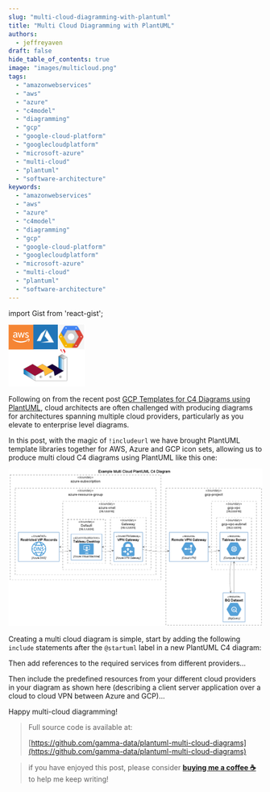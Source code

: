 ```yaml
---
slug: "multi-cloud-diagramming-with-plantuml"
title: "Multi Cloud Diagramming with PlantUML"
authors:	
  - jeffreyaven
draft: false
hide_table_of_contents: true
image: "images/multicloud.png"
tags: 
  - "amazonwebservices"
  - "aws"
  - "azure"
  - "c4model"
  - "diagramming"
  - "gcp"
  - "google-cloud-platform"
  - "googlecloudplatform"
  - "microsoft-azure"
  - "multi-cloud"
  - "plantuml"
  - "software-architecture"
keywords:	
  - "amazonwebservices"
  - "aws"
  - "azure"
  - "c4model"
  - "diagramming"
  - "gcp"
  - "google-cloud-platform"
  - "googlecloudplatform"
  - "microsoft-azure"
  - "multi-cloud"
  - "plantuml"
  - "software-architecture"
---
```


import Gist from 'react-gist';

![Mulitcloud Diagramming](images/multicloud.png)

Following on from the recent post [GCP Templates for C4 Diagrams using PlantUML](https://cloudywithachanceofbigdata.com/gcp-templates-for-c4-diagrams-using-plantuml/), cloud architects are often challenged with producing diagrams for architectures spanning multiple cloud providers, particularly as you elevate to enterprise level diagrams.

In this post, with the magic of `!includeurl` we have brought PlantUML template libraries together for AWS, Azure and GCP icon sets, allowing us to produce multi cloud C4 diagrams using PlantUML like this one:

[![Multi Cloud Architecture Diagram using PlantUML](images/Example-Multi-Cloud-PlantUML-C4-Diagram.png)](images/Example-Multi-Cloud-PlantUML-C4-Diagram.png)

Creating a multi cloud diagram is simple, start by adding the following `include` statements after the `@startuml` label in a new PlantUML C4 diagram:

<Gist id="5319b6b041f8b8f54c922a9a5b9b6e7c" 
/>

Then add references to the required services from different providers…

<Gist id="6ed55cd1b4e3b2e7027f8236af4aa112" 
/>

Then include the predefined resources from your different cloud providers in your diagram as shown here (describing a client server application over a cloud to cloud VPN between Azure and GCP)...

<Gist id="600aecff7094d7843771770b7048cb2c" 
/>

Happy multi-cloud diagramming!

> Full source code is available at:
> 
> [https://github.com/gamma-data/plantuml-multi-cloud-diagrams](https://github.com/gamma-data/plantuml-multi-cloud-diagrams)

> if you have enjoyed this post, please consider [__buying me a coffee ☕__](https://www.buymeacoffee.com/jeffreyaven) to help me keep writing!